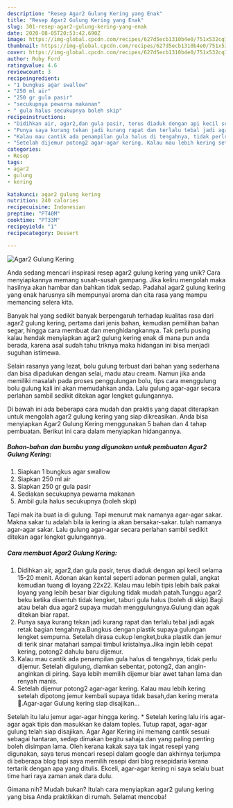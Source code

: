```yaml
---
description: "Resep Agar2 Gulung Kering yang Enak"
title: "Resep Agar2 Gulung Kering yang Enak"
slug: 301-resep-agar2-gulung-kering-yang-enak
date: 2020-08-05T20:53:42.690Z
image: https://img-global.cpcdn.com/recipes/627d5ecb1310b4e0/751x532cq70/agar2-gulung-kering-foto-resep-utama.jpg
thumbnail: https://img-global.cpcdn.com/recipes/627d5ecb1310b4e0/751x532cq70/agar2-gulung-kering-foto-resep-utama.jpg
cover: https://img-global.cpcdn.com/recipes/627d5ecb1310b4e0/751x532cq70/agar2-gulung-kering-foto-resep-utama.jpg
author: Ruby Ford
ratingvalue: 4.6
reviewcount: 3
recipeingredient:
- "1 bungkus agar swallow"
- "250 ml air"
- "250 gr gula pasir"
- "secukupnya pewarna makanan"
- " gula halus secukupnya boleh skip"
recipeinstructions:
- "Didihkan air, agar2,dan gula pasir, terus diaduk dengan api kecil selama 15-20 menit. Adonan akan kental seperti adonan permen gulali, angkat kemudian tuang di loyang 22x22. Kalau mau lebih tipis lebih baik pakai loyang yang lebih besar biar digulung tidak mudah patah.Tunggu agar2 beku ketika disentuh tidak lengket, taburi gula halus (boleh di skip).Bagi atau belah dua agar2 supaya mudah menggulungnya.Gulung dan agak ditekan biar rapat."
- "Punya saya kurang tekan jadi kurang rapat dan terlalu tebal jadi agak retak bagian tengahnya.Bungkus dengan plastik supaya gulungan lengket sempurna. Setelah dirasa cukup lengket,buka plastik dan jemur di terik sinar matahari sampai timbul kristalnya.Jika ingin lebih cepat kering, potong2 dahulu baru dijemur."
- "Kalau mau cantik ada penampilan gula halus di tengahnya, tidak perlu dijemur. Setelah digulung, diamkan sebentar, potong2, dan angin- anginkan di piring. Saya lebih memilih dijemur biar awet tahan lama dan renyah manis."
- "Setelah dijemur potong2 agar-agar kering. Kalau mau lebih kering setelah dipotong jemur kembali supaya tidak basah,dan kering merata🤭.Agar-agar Gulung kering siap disajikan..."
categories:
- Resep
tags:
- agar2
- gulung
- kering

katakunci: agar2 gulung kering 
nutrition: 240 calories
recipecuisine: Indonesian
preptime: "PT40M"
cooktime: "PT33M"
recipeyield: "1"
recipecategory: Dessert

---
```



![Agar2 Gulung Kering](https://img-global.cpcdn.com/recipes/627d5ecb1310b4e0/751x532cq70/agar2-gulung-kering-foto-resep-utama.jpg)

Anda sedang mencari inspirasi resep agar2 gulung kering yang unik? Cara menyiapkannya memang susah-susah gampang. Jika keliru mengolah maka hasilnya akan hambar dan bahkan tidak sedap. Padahal agar2 gulung kering yang enak harusnya sih mempunyai aroma dan cita rasa yang mampu memancing selera kita.

Banyak hal yang sedikit banyak berpengaruh terhadap kualitas rasa dari agar2 gulung kering, pertama dari jenis bahan, kemudian pemilihan bahan segar, hingga cara membuat dan menghidangkannya. Tak perlu pusing kalau hendak menyiapkan agar2 gulung kering enak di mana pun anda berada, karena asal sudah tahu triknya maka hidangan ini bisa menjadi suguhan istimewa.

Selain rasanya yang lezat, bolu gulung terbuat dari bahan yang sederhana dan bisa dipadukan dengan selai, madu atau cream. Namun jika anda memiliki masalah pada proses penggulungan bolu, tips cara menggulung bolu gulung kali ini akan memudahkan anda. Lalu gulung agar-agar secara perlahan sambil sedikit ditekan agar lengket gulungannya.


Di bawah ini ada beberapa cara mudah dan praktis yang dapat diterapkan untuk mengolah agar2 gulung kering yang siap dikreasikan. Anda bisa menyiapkan Agar2 Gulung Kering menggunakan 5 bahan dan 4 tahap pembuatan. Berikut ini cara dalam menyiapkan hidangannya.

<!--inarticleads1-->

##### Bahan-bahan dan bumbu yang digunakan untuk pembuatan Agar2 Gulung Kering:

1. Siapkan 1 bungkus agar swallow
1. Siapkan 250 ml air
1. Siapkan 250 gr gula pasir
1. Sediakan secukupnya pewarna makanan
1. Ambil  gula halus secukupnya (boleh skip)


Tapi mak ita buat ia di gulung. Tapi menurut mak namanya agar-agar sakar. Makna sakar tu adalah bila ia kering ia akan bersakar-sakar. tulah namanya agar-agar sakar. Lalu gulung agar-agar secara perlahan sambil sedikit ditekan agar lengket gulungannya. 

<!--inarticleads2-->

##### Cara membuat Agar2 Gulung Kering:

1. Didihkan air, agar2,dan gula pasir, terus diaduk dengan api kecil selama 15-20 menit. Adonan akan kental seperti adonan permen gulali, angkat kemudian tuang di loyang 22x22. Kalau mau lebih tipis lebih baik pakai loyang yang lebih besar biar digulung tidak mudah patah.Tunggu agar2 beku ketika disentuh tidak lengket, taburi gula halus (boleh di skip).Bagi atau belah dua agar2 supaya mudah menggulungnya.Gulung dan agak ditekan biar rapat.
1. Punya saya kurang tekan jadi kurang rapat dan terlalu tebal jadi agak retak bagian tengahnya.Bungkus dengan plastik supaya gulungan lengket sempurna. Setelah dirasa cukup lengket,buka plastik dan jemur di terik sinar matahari sampai timbul kristalnya.Jika ingin lebih cepat kering, potong2 dahulu baru dijemur.
1. Kalau mau cantik ada penampilan gula halus di tengahnya, tidak perlu dijemur. Setelah digulung, diamkan sebentar, potong2, dan angin- anginkan di piring. Saya lebih memilih dijemur biar awet tahan lama dan renyah manis.
1. Setelah dijemur potong2 agar-agar kering. Kalau mau lebih kering setelah dipotong jemur kembali supaya tidak basah,dan kering merata🤭.Agar-agar Gulung kering siap disajikan...


Setelah itu lalu jemur agar-agar hingga kering. * Setelah kering lalu iris agar-agar agak tipis dan masukkan ke dalam toples. Tutup rapat, agar-agar gulung telah siap disajikan. Agar Agar Kering ini memang cantik sesuai sebagai hantaran, sedap dimakan begitu sahaja dan yang paling penting boleh disimpan lama. Oleh kerana kakak saya tak ingat resepi yang digunakan, saya terus mencari resepi dalam google dan akhirnya terjumpa di beberapa blog tapi saya memilih resepi dari blog resepidaria kerana tertarik dengan apa yang ditulis. Ekceli, agar-agar kering ni saya selalu buat time hari raya zaman anak dara dulu. 

Gimana nih? Mudah bukan? Itulah cara menyiapkan agar2 gulung kering yang bisa Anda praktikkan di rumah. Selamat mencoba!

